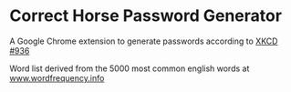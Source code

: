 # Correct Horse Password Generator
A Google Chrome extension to generate passwords according to [XKCD #936](http://xkcd.com/936/)

Word list derived from the 5000 most common english words at www.wordfrequency.info
